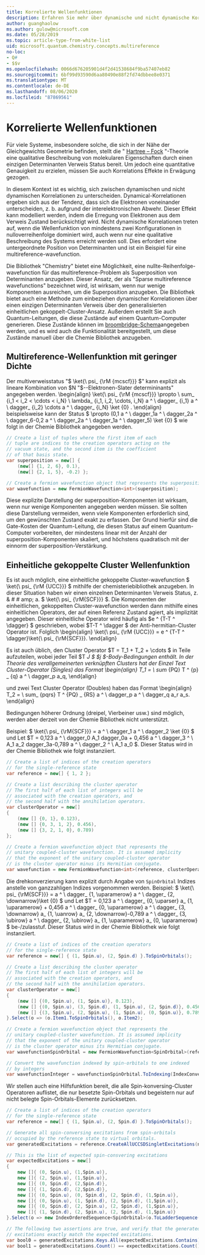 ```yaml
---
title: Korrelierte Wellenfunktionen
description: Erfahren Sie mehr über dynamische und nicht dynamische Korrelationen in wavefunctions mithilfe der Microsoft Quantum Chemistry-Bibliothek.
author: guanghaolow
ms.author: gulow@microsoft.com
ms.date: 05/28/2019
ms.topic: article-type-from-white-list
uid: microsoft.quantum.chemistry.concepts.multireference
no-loc:
- Q#
- $$v
ms.openlocfilehash: 0066d676205901d4f2d41538684f9ba57407eb82
ms.sourcegitcommit: 6bf99d93590d6aa80490e88f2fd74dbbee8e0371
ms.translationtype: MT
ms.contentlocale: de-DE
ms.lasthandoff: 08/06/2020
ms.locfileid: "87869561"
---
```

# <a name="correlated-wavefunctions"></a>Korrelierte Wellenfunktionen

Für viele Systeme, insbesondere solche, die sich in der Nähe der Gleichgewichts Geometrie befinden, stellt die " [Hartree – Fock](xref:microsoft.quantum.chemistry.concepts.hartreefock) "-Theorie eine qualitative Beschreibung von molekularen Eigenschaften durch einen einzigen Determinanten Verweis Status bereit. Um jedoch eine quantitative Genauigkeit zu erzielen, müssen Sie auch Korrelations Effekte in Erwägung gezogen. 

In diesem Kontext ist es wichtig, sich zwischen dynamischen und nicht dynamischen Korrelationen zu unterscheiden.
Dynamical-Korrelationen ergeben sich aus der Tendenz, dass sich die Elektronen voneinander unterscheiden, z. b. aufgrund der interelektronischen Abwehr. Dieser Effekt kann modelliert werden, indem die Erregung von Elektronen aus dem Verweis Zustand berücksichtigt wird. Nicht dynamische Korrelationen treten auf, wenn die Wellenfunktion von mindestens zwei Konfigurationen in nulloverreihenfolge dominiert wird, auch wenn nur eine qualitative Beschreibung des Systems erreicht werden soll.
Dies erfordert eine untergeordnete Position von Determinanten und ist ein Beispiel für eine multireference-wavefunction.

Die Bibliothek "Chemistry" bietet eine Möglichkeit, eine nullte-Reihenfolge-wavefunction für das multireference-Problem als Superposition von Determinanten anzugeben. Dieser Ansatz, der als "Sparse multireference wavefunctions" bezeichnet wird, ist wirksam, wenn nur wenige Komponenten ausreichen, um die Superposition anzugeben. Die Bibliothek bietet auch eine Methode zum einbeziehen dynamischer Korrelationen über einen einzigen Determinanten Verweis über den generalisierten einheitlichen gekoppelt-Cluster-Ansatz. Außerdem erstellt Sie auch Quantum-Leitungen, die diese Zustände auf einem Quantum-Computer generieren. Diese Zustände können im [broombridge-Schema](xref:microsoft.quantum.libraries.chemistry.schema.broombridge)angegeben werden, und es wird auch die Funktionalität bereitgestellt, um diese Zustände manuell über die Chemie Bibliothek anzugeben.

## <a name="sparse-multi-reference-wavefunction"></a>Multireference-Wellenfunktion mit geringer Dichte
Der multiverweisstatus "$ \ket{\ psi_ {\rM {mcscf}}} $" kann explizit als lineare Kombination von $N "$--Elektronen-Slater determininants" angegeben werden.
\begin{align} \ket{\ psi_ {\rM {mcscf}}} \propto \ sum_ {i_1 < i_2 < \cdots < i_N} \ lambda_ {i_1, i_2, \cdots, i_N} a ^ \ dagger_ {i_1} a ^ \ dagger_ {i_2} \cdots a ^ \ dagger_ {i_N} \ket {0} .
\end{align} beispielsweise kann der Status $ \propto (0,1 a ^ \ dagger_1a ^ \ dagger_2a ^ \ dagger_6-0,2 a ^ \ dagger_2a ^ \ dagger_1a ^ \ dagger_5) \ket {0} $ wie folgt in der Chemie Bibliothek angegeben werden.
```csharp
// Create a list of tuples where the first item of each 
// tuple are indices to the creation operators acting on the
// vacuum state, and the second item is the coefficient
// of that basis state.
var superposition = new[] {
    (new[] {1, 2, 6}, 0.1),
    (new[] {2, 1, 5}, -0.2) };

// Create a fermion wavefunction object that represents the superposition.
var wavefunction = new FermionWavefunction<int>(superposition);
```
Diese explizite Darstellung der superposition-Komponenten ist wirksam, wenn nur wenige Komponenten angegeben werden müssen. Sie sollten diese Darstellung vermeiden, wenn viele Komponenten erforderlich sind, um den gewünschten Zustand exakt zu erfassen. Der Grund hierfür sind die Gate-Kosten der Quantum-Leitung, die diesen Status auf einem Quantum-Computer vorbereiten, der mindestens linear mit der Anzahl der superposition-Komponenten skaliert, und höchstens quadratisch mit der einnorm der superposition-Verstärkung.

## <a name="unitary-coupled-cluster-wavefunction"></a>Einheitliche gekoppelte Cluster Wellenfunktion
Es ist auch möglich, eine einheitliche gekoppelte Cluster-wavefunction $ \ket{\ psi_ {\rM {UCC}}} $ mithilfe der chemisteriebibliothek anzugeben. In dieser Situation haben wir einen einzelnen Determinanten Verweis Status, z. & # # amp; a. $ \ket{\ psi_ {\rM{SCF}}} $. Die Komponenten der einheitlichen, gekoppelten Cluster-wavefunction werden dann mithilfe eines einheitlichen Operators, der auf einen Referenz Zustand agiert, als implizität angegeben.
Dieser einheitliche Operator wird häufig als $e ^ {T-T ^ \dagger} $ geschrieben, wobei $T-T ^ \dagger $ der Anti-hermitian-Cluster Operator ist. Folglich \begin{align} \ket{\ psi_ {\rM {UCC}}} = e ^ {T-T ^ \dagger}\ket{\ psi_ {\rM{SCF}}}.
\end{align}

Es ist auch üblich, den Cluster Operator $T = T_1 + T_2 + \cdots $ in Teile aufzuteilen, wobei jeder Teil $T _J $ $j $-Body-Bedingungen enthält. In der Theorie des verallgemeinerten verknüpften Clusters hat der Einzel Text Cluster-Operator (Singles) das Format \begin{align} T_1 = \ sum_ {PQ} T ^ {p} _ {q} a ^ \ dagger_p a_q, \end{align}

und zwei Text Cluster Operator (Doubles) haben das Format \begin{align} T_2 = \ sum_ {pqrs} T ^ {PQ} _ {RS} a ^ \ dagger_p a ^ \ dagger_q a_r a_s.
\end{align}

Bedingungen höherer Ordnung (dreipel, Vierbeiner usw.) sind möglich, werden aber derzeit von der Chemie Bibliothek nicht unterstützt.

Beispiel: $ \ket{\ psi_ {\rM{SCF}}} = a ^ \ dagger_1 a ^ \ dagger_2 \ket {0} $ und Let $T = 0,123 a ^ \ dagger_0 A_1 dagger_0a + 0,456 a ^ \ dagger_3 ^ \ A_1 a_2 dagger_3a-0,789 a ^ \ dagger_2 ^ \ A_1 a_0 $. Dieser Status wird in der Chemie Bibliothek wie folgt instanziiert.
```csharp
// Create a list of indices of the creation operators
// for the single-reference state
var reference = new[] { 1, 2 };

// Create a list describing the cluster operator
// The first half of each list of integers will be
// associated with the creation operators, and
// the second half with the annihilation operators.
var clusterOperator = new[]
{
    (new [] {0, 1}, 0.123),
    (new [] {0, 3, 1, 2}, 0.456),
    (new [] {3, 2, 1, 0}, 0.789)
};

// Create a fermion wavefunction object that represents the 
// unitary coupled-cluster wavefunction. It is assumed implicity
// that the exponent of the unitary coupled-cluster operator
// is the cluster operator minus its Hermitian conjugate.
var wavefunction = new FermionWavefunction<int>(reference, clusterOperator);
```

Die drehkonverzierung kann explizit durch Angabe von `SpinOrbital` Indizes anstelle von ganzzahligen Indizes vorgenommen werden. Beispiel: $ \ket{\ psi_ {\rM{SCF}}} = a ^ \ dagger_ {1, \uparamerow} a ^ \ dagger_ {2, \downarrow}\ket {0} $ und Let $T = 0,123 a ^ \ dagger_ {0, \uparser} a_ {1, \uparamerow} + 0,456 a ^ \ dagger_ {0, \uparamerow} a ^ \ dagger_ {3, \downarrow} a_ {1, \uanrow} a_ {2, \downarrow}-0,789 a ^ \ dagger_ {3, \ubirow} a ^ \ dagger_ {2, \ubirow} a_ {1, \uparamerow} a_ {0, \uparamerow} $ be-/zulasstuf. Dieser Status wird in der Chemie Bibliothek wie folgt instanziiert.
```csharp
// Create a list of indices of the creation operators
// for the single-reference state
var reference = new[] { (1, Spin.u), (2, Spin.d) }.ToSpinOrbitals();

// Create a list describing the cluster operator
// The first half of each list of integers will be
// associated with the creation operators, and
// the second half with the annihilation operators.
var clusterOperator = new[]
{
    (new [] {(0, Spin.u), (1, Spin.u)}, 0.123),
    (new [] {(0, Spin.u), (3, Spin.d), (1, Spin.u), (2, Spin.d)}, 0.456),
    (new [] {(3, Spin.u), (2, Spin.u), (1, Spin.u), (0, Spin.u)}, 0.789)
}.Select(o => (o.Item1.ToSpinOrbitals(), o.Item2);

// Create a fermion wavefunction object that represents the 
// unitary coupled-cluster wavefunction. It is assumed implicity
// that the exponent of the unitary coupled-cluster operator
// is the cluster operator minus its Hermitian conjugate.
var wavefunctionSpinOrbital = new FermionWavefunction<SpinOrbital>(reference, clusterOperator);

// Convert the wavefunction indexed by spin-orbitals to one indexed
// by integers
var wavefunctionInteger = wavefunctionSpinOrbital.ToIndexing(IndexConvention.UpDown);
```

Wir stellen auch eine Hilfsfunktion bereit, die alle Spin-konversing-Cluster Operatoren auflistet, die nur besetzte Spin-Orbitals und begeistern nur auf nicht belegte Spin-Orbitals-Elemente zurücksetzen.
```csharp
// Create a list of indices of the creation operators
// for the single-reference state
var reference = new[] { (1, Spin.u), (2, Spin.d) }.ToSpinOrbitals();

// Generate all spin-conversing excitations from spin-orbitals 
// occupied by the reference state to virtual orbitals.
var generatedExcitations = reference.CreateAllUCCSDSingletExcitations(nOrbitals: 3).Excitations;

// This is the list of expected spin-consvering excitations
var expectedExcitations = new[]
{
    new []{ (0, Spin.u), (1,Spin.u)},
    new []{ (2, Spin.u), (1,Spin.u)},
    new []{ (0, Spin.d), (2,Spin.d)},
    new []{ (1, Spin.d), (2,Spin.d)},
    new []{ (0, Spin.u), (0, Spin.d), (2, Spin.d), (1,Spin.u)},
    new []{ (0, Spin.u), (1, Spin.d), (2, Spin.d), (1,Spin.u)},
    new []{ (0, Spin.d), (2, Spin.u), (2, Spin.d), (1,Spin.u)},
    new []{ (1, Spin.d), (2, Spin.u), (2, Spin.d), (1,Spin.u)}
}.Select(o => new IndexOrderedSequence<SpinOrbital>(o.ToLadderSequence()));

// The following two assertions are true, and verify that the generated 
// excitations exactly match the expected excitations.
var bool0 = generatedExcitations.Keys.All(expectedExcitations.Contains);
var bool1 = generatedExcitations.Count() == expectedExcitations.Count();
```
